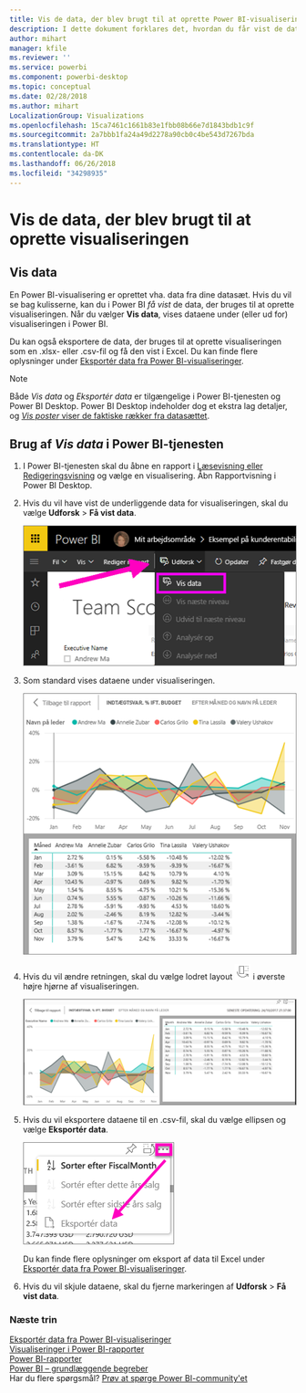 ```yaml
---
title: Vis de data, der blev brugt til at oprette Power BI-visualiseringen
description: I dette dokument forklares det, hvordan du får vist de data, der bruges til at oprette en visualisering i Power BI, og hvordan de pågældende data eksporteres til en .csv-fil.
author: mihart
manager: kfile
ms.reviewer: ''
ms.service: powerbi
ms.component: powerbi-desktop
ms.topic: conceptual
ms.date: 02/28/2018
ms.author: mihart
LocalizationGroup: Visualizations
ms.openlocfilehash: 15ca7461c1661b83e1fbb08b66e7d1843bdb1c9f
ms.sourcegitcommit: 2a7bbb1fa24a49d2278a90cb0c4be543d7267bda
ms.translationtype: HT
ms.contentlocale: da-DK
ms.lasthandoff: 06/26/2018
ms.locfileid: "34298935"
---
```

# <a name="show-the-data-that-was-used-to-create-the-visualization"></a>Vis de data, der blev brugt til at oprette visualiseringen
## <a name="show-data"></a>Vis data
En Power BI-visualisering er oprettet vha. data fra dine datasæt. Hvis du vil se bag kulisserne, kan du i Power BI *få vist* de data, der bruges til at oprette visualiseringen. Når du vælger **Vis data**, vises dataene under (eller ud for) visualiseringen i Power BI.

Du kan også eksportere de data, der bruges til at oprette visualiseringen som en .xlsx- eller .csv-fil og få den vist i Excel. Du kan finde flere oplysninger under [Eksportér data fra Power BI-visualiseringer](power-bi-visualization-export-data.md).

> [!NOTE]
> Både *Vis data* og *Eksportér data* er tilgængelige i Power BI-tjenesten og Power BI Desktop. Power BI Desktop indeholder dog et ekstra lag detaljer, og [*Vis poster* viser de faktiske rækker fra datasættet](desktop-see-data-see-records.md).
> 
> 

## <a name="using-show-data-in-power-bi-service"></a>Brug af *Vis data* i Power BI-tjenesten
1. I Power BI-tjenesten skal du åbne en rapport i [Læsevisning eller Redigeringsvisning](service-reading-view-and-editing-view.md) og vælge en visualisering.  Åbn Rapportvisning i Power BI Desktop.
2. Hvis du vil have vist de underliggende data for visualiseringen, skal du vælge **Udforsk** > **Få vist data**.
   
   ![vælg Få vist data](media/service-reports-show-data/power-bi-show-data.png)
3. Som standard vises dataene under visualiseringen.
   
   ![visning af visualisering og lodrette data](media/service-reports-show-data/power-bi-explore-show-data.png)
4. Hvis du vil ændre retningen, skal du vælge lodret layout ![](media/service-reports-show-data/power-bi-vertical-icon-new.png) i øverste højre hjørne af visualiseringen.
   
   ![visning af visualisering og vandrette data](media/service-reports-show-data/power-bi-explore-show-data2.png)
5. Hvis du vil eksportere dataene til en .csv-fil, skal du vælge ellipsen og vælge **Eksportér data**.
   
    ![Vælg Eksportér data](media/service-reports-show-data/power-bi-export-data-new.png)
   
    Du kan finde flere oplysninger om eksport af data til Excel under [Eksportér data fra Power BI-visualiseringer](power-bi-visualization-export-data.md).
6. Hvis du vil skjule dataene, skal du fjerne markeringen af **Udforsk** > **Få vist data**.

### <a name="next-steps"></a>Næste trin
[Eksportér data fra Power BI-visualiseringer](power-bi-visualization-export-data.md)    
[Visualiseringer i Power BI-rapporter](power-bi-report-visualizations.md)    
[Power BI-rapporter](service-reports.md)    
[Power BI – grundlæggende begreber](service-basic-concepts.md)    
Har du flere spørgsmål? [Prøv at spørge Power BI-community'et](http://community.powerbi.com/)

